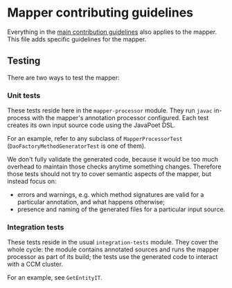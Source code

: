 <!--
Licensed to the Apache Software Foundation (ASF) under one
or more contributor license agreements.  See the NOTICE file
distributed with this work for additional information
regarding copyright ownership.  The ASF licenses this file
to you under the Apache License, Version 2.0 (the
"License"); you may not use this file except in compliance
with the License.  You may obtain a copy of the License at

  http://www.apache.org/licenses/LICENSE-2.0

Unless required by applicable law or agreed to in writing,
software distributed under the License is distributed on an
"AS IS" BASIS, WITHOUT WARRANTIES OR CONDITIONS OF ANY
KIND, either express or implied.  See the License for the
specific language governing permissions and limitations
under the License.
-->

# Mapper contributing guidelines

Everything in the [main contribution guidelines](../CONTRIBUTING.md) also applies to the mapper.
This file adds specific guidelines for the mapper.

## Testing

There are two ways to test the mapper:

### Unit tests

These tests reside here in the `mapper-processor` module. They run `javac` in-process with the
mapper's annotation processor configured. Each test creates its own input source code using the
JavaPoet DSL.

For an example, refer to any subclass of `MapperProcessorTest` (`DaoFactoryMethodGeneratorTest` is
one of them).

We don't fully validate the generated code, because it would be too much overhead to maintain those
checks anytime something changes. Therefore those tests should not try to cover semantic aspects of
the mapper, but instead focus on:

* errors and warnings, e.g. which method signatures are valid for a particular annotation, and what
  happens otherwise;
* presence and naming of the generated files for a particular input source.

### Integration tests

These tests reside in the usual `integration-tests` module. They cover the whole cycle: the module
contains annotated sources and runs the mapper processor as part of its build; the tests use the
generated code to interact with a CCM cluster.

For an example, see `GetEntityIT`.
